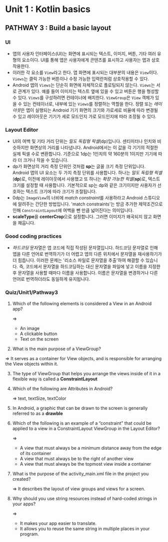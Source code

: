 # Unit 1 : Kotlin basics

## PATHWAY 3 : Build a basic layout

### UI

+  앱의 사용자 인터페이스(UI)는 화면에 표시되는 텍스트, 이미지, 버튼, 기타 여러 유형의 요소이다. UI를 통해 앱은 사용자에게 콘텐츠를 표시하고 사용자는 앱과 상호작용한다.
+ 이러한 각 요소를 `View`라고 한다. 앱 화면에 표시되는 대부분의 내용은 `View`이다. `Views`는 클릭 가능한 버튼이나 수정 가능한 입력란처럼 상호작용할 수 있다.
+ Android 앱의 `Views`는 단순히 화면에 자체적으로 플로팅되지 않는다. `Views`는 서로 관계가 있다. 예를 들어 이미지는 텍스트 옆에 있을 수 있고 버튼은 행을 형성할 수 있다. `Views`를 구성하려면 컨테이너에 배치한다. `ViewGroup`은 `View` 객체가 있을 수 있는 컨테이너로, 내부에 있는 `Views`를 정렬하는 역할을 한다. 정렬 또는 *레이아웃*은 앱이 실행되는 Android 기기 화면의 크기와 가로세로 비율에 따라 변경될 수 있고 레이아웃은 기기가 세로 모드인지 가로 모드인지에 따라 조정될 수 있다.



### Layout Editor

+  UI의 여백 및 기타 거리 단위는 *밀도 독립형 픽셀*(dp)입니다. 센티미터나 인치와 비슷하지만 화면상의 거리를 나타냅니다. Android에서는 이 값을 각 기기의 적절한 실제 픽셀 수로 변환합니다. 기준으로 1dp는 1인치의 약 160분의 1이지만 기기에 따라 더 크거나 작을 수 있습니다.
+ dp가 화면상의 거리 측정 단위인 것처럼 **sp**는 글꼴 크기 측정 단위입니다. Android 앱의 UI 요소는 두 가지 측정 단위를 사용합니다. 하나는 *밀도 독립형 픽셀*(**dp**)로, 이전에 레이아웃에서 사용했고 또 하나는 *확장 가능한 픽셀*(**sp**)로, 텍스트 크기를 설정할 때 사용합니다. 기본적으로 sp는 dp와 같은 크기이지만 사용자가 선호하는 텍스트 크기에 따라 크기가 조절됩니다.
+ 0dp는 `ImageView`의 너비에 *match constraint*를 사용하라고 Android 스튜디오에 알려주는 간단한 방법입니다. 'match constraints'는 방금 추가한 제약조건으로 인해 `ConstraintLayout`에 여백을 뺀 만큼 넓어진다는 의미입니다.
+ **scaleType**을 **centerCrop**으로 설정합니다. 그러면 이미지가 왜곡되지 않고 화면을 채웁니다.



### Good coding practices

+ *하드코딩* 문자열은 앱 코드에 직접 작성된 문자열입니다. 하드코딩 문자열로 인해 앱을 다른 언어로 번역하기가 더 어렵고 앱의 다른 위치에서 문자열을 재사용하기가 더 힘듭니다. 이러한 문제는 '리소스 파일로 문자열을 추출'하여 해결할 수 있습니다. 즉, 코드에서 문자열을 하드코딩하는 대신 문자열을 파일에 넣고 이름을 지정한 후 문자열을 사용할 때마다 이름을 사용합니다. 이름은 문자열을 변경하거나 다른 언어로 번역하더라도 동일하게 유지됩니다.





### Quiz/Unit1/Pathway3

1. Which of the following elements is considered a View in an Android app?

   => 

   + An image
   + A clickable button
   + Text on the screen

   

2.  What is the main purpose of a ViewGroup?

   => It serves as a container for View objects, and is responsible for arranging the View objects within it.



3. The type of ViewGroup that helps you arrange the views inside of it in a flexible way is called a 
   **ConstraintLayout**



4. Which of the following are Attributes in Android?

   => text, textSize, textColor



5. In Android, a graphic that can be drawn to the screen is generally referred to as a **drawble**



6. Which of the following is an example of a “constraint” that could be applied to a view in a ConstraintLayout ViewGroup in the Layout Editor?

   => 

   +  A view that must always be a minimum distance away from the edge of its container
   +  A view that must always be to the right of another view
   + A view that must always be the topmost view inside a container



7. What is the purpose of the activity_main.xml file in the project you created?

   => It describes the layout of view groups and views for a screen.



8. Why should you use string resources instead of hard-coded strings in your apps?

   => 

   + It makes your app easier to translate.
   + It allows you to reuse the same string in multiple places in your program.